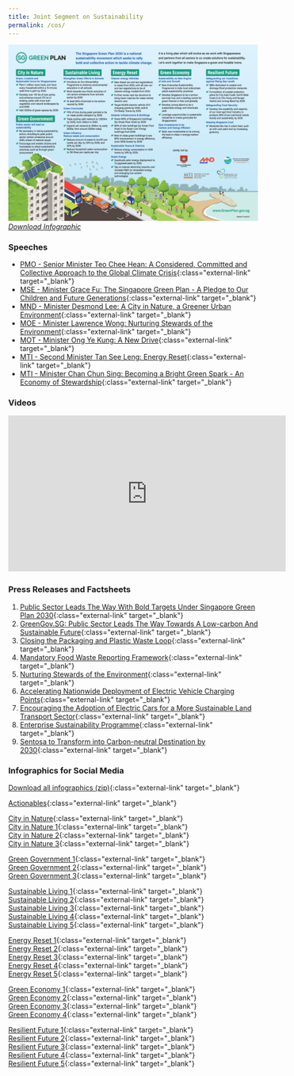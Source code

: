 ```yaml
---
title: Joint Segment on Sustainability
permalink: /cos/
---
```


![](../images/resources/cos-sgp-infographics.png) _[Download Infographic](files/sgp-cos-infographics.pdf)_

### **Speeches**

- [PMO - Senior Minister Teo Chee Hean: A Considered, Committed and Collective Approach to the Global Climate Crisis](/resource-room/2021-03-04-pmo){:class="external-link" target="\_blank"}
- [MSE - Minister Grace Fu: The Singapore Green Plan - A Pledge to Our Children and Future Generations](/resource-room/2021-03-04-mse){:class="external-link" target="\_blank"}
- [MND - Minister Desmond Lee: A City in Nature, a Greener Urban Environment](/resource-room/2021-03-04-mnd){:class="external-link" target="\_blank"}
- [MOE - Minister Lawrence Wong: Nurturing Stewards of the Environment](/resource-room/2021-03-04-moe){:class="external-link" target="\_blank"}
- [MOT - Minister Ong Ye Kung: A New Drive](/resource-room/2021-03-04-mot){:class="external-link" target="\_blank"}
- [MTI - Second Minister Tan See Leng: Energy Reset](/resource-room/2021-03-04-2-mti){:class="external-link" target="\_blank"}
- [MTI - Minister Chan Chun Sing: Becoming a Bright Green Spark - An Economy of Stewardship](/resource-room/2021-03-04-1-mti){:class="external-link" target="\_blank"}

### **Videos**

<div class="bp-youtube">
    <iframe width="560" height="315" src="https://www.youtube.com/embed/videoseries?list=PLufsUwaI-DoGV6xhtyVKDTz-r1pr7ger3" frameborder="0" allow="accelerometer; autoplay; clipboard-write; encrypted-media; gyroscope; picture-in-picture" allowfullscreen></iframe>
</div>

### **Press Releases and Factsheets**

1. [Public Sector Leads The Way With Bold Targets Under Singapore Green Plan 2030](files/cos-sgp-factsheet.pdf){:class="external-link" target="\_blank"}
2. [GreenGov.SG: Public Sector Leads The Way Towards A Low-carbon And Sustainable Future](/resource-room/2021-03-04-press-release-on-green-government){:class="external-link" target="\_blank"}
3. [Closing the Packaging and Plastic Waste Loop](https://www.nea.gov.sg/docs/default-source/media-files/cos2021/cos2021-media-factsheet-initiatives-to-close-the-packaging-and-plastic-waste-loop.pdf){:class="external-link" target="\_blank"}
4. [Mandatory Food Waste Reporting Framework](https://www.nea.gov.sg/docs/default-source/media-files/cos2021/cos2021-media-factsheet-mandatory-framework-for-food-waste-reporting.pdf){:class="external-link" target="\_blank"}
5. [Nurturing Stewards of the Environment](https://www.moe.gov.sg/news/press-releases/20210304-learn-for-life-equipping-ourselves-for-a-changing-world-nurturing-stewards-of-the-environment){:class="external-link" target="\_blank"}
6. [Accelerating Nationwide Deployment of Electric Vehicle Charging Points](https://www.lta.gov.sg/content/ltagov/en/newsroom/2021/3/news-release/Accelerating_nationwide_deployment_of_electric_vehicle_charging_points.html){:class="external-link" target="\_blank"}
7. [Encouraging the Adoption of Electric Cars for a More Sustainable Land Transport Sector](https://www.lta.gov.sg/content/ltagov/en/newsroom/2021/3/news-release/Encouraging_the_adoption_of_electric_cars.html){:class="external-link" target="\_blank"}
8. [Enterprise Sustainability Programme](https://www.mti.gov.sg/-/media/MTI/COS-2021/Factsheets/3-ESP_MTI-COS-2021-Media-Factsheet.pdf){:class="external-link" target="\_blank"}
9. [Sentosa to Transform into Carbon-neutral Destination by 2030](/files/resources/sentosa-media-release.pdf){:class="external-link" target="\_blank"}

### **Infographics for Social Media**

[Download all infographics (zip)](/images/infographics-social-media-full.zip){:class="external-link" target="\_blank"}

[Actionables](/images/resources/sgp_actionables.jpg){:class="external-link" target="\_blank"}

[City in Nature](/images/cityinnaturewa.png){:class="external-link" target="\_blank"}  
[City in Nature 1](/images/cityinnature1.png){:class="external-link" target="\_blank"}  
[City in Nature 2](/images/cityinnature2.png){:class="external-link" target="\_blank"}  
[City in Nature 3](/images/cityinnature3.png){:class="external-link" target="\_blank"}

[Green Government 1](/images/greengov1.png){:class="external-link" target="\_blank"}  
[Green Government 2](/images/greengov2.png){:class="external-link" target="\_blank"}  
[Green Government 3](/images/greengov3.png){:class="external-link" target="\_blank"}

[Sustainable Living 1](/images/sus1.png){:class="external-link" target="\_blank"}  
[Sustainable Living 2](/images/sus2.png){:class="external-link" target="\_blank"}  
[Sustainable Living 3](/images/sus3.png){:class="external-link" target="\_blank"}  
[Sustainable Living 4](/images/sus4.png){:class="external-link" target="\_blank"}  
[Sustainable Living 5](/images/sus5.png){:class="external-link" target="\_blank"}

[Energy Reset 1](/images/energy1.png){:class="external-link" target="\_blank"}  
[Energy Reset 2](/images/energy2.png){:class="external-link" target="\_blank"}  
[Energy Reset 3](/images/energy3.png){:class="external-link" target="\_blank"}  
[Energy Reset 4](/images/energy4.png){:class="external-link" target="\_blank"}  
[Energy Reset 5](/images/energy5.png){:class="external-link" target="\_blank"}

[Green Economy 1](/images/econ1.png){:class="external-link" target="\_blank"}  
[Green Economy 2](/images/econ2.png){:class="external-link" target="\_blank"}  
[Green Economy 3](/images/econ3.png){:class="external-link" target="\_blank"}  
[Green Economy 4](/images/econ4.png){:class="external-link" target="\_blank"}

[Resilient Future 1](/images/resilient1.png){:class="external-link" target="\_blank"}  
[Resilient Future 2](/images/resilient2.png){:class="external-link" target="\_blank"}  
[Resilient Future 3](/images/resilient3.png){:class="external-link" target="\_blank"}  
[Resilient Future 4](/images/resilient4.png){:class="external-link" target="\_blank"}  
[Resilient Future 5](/images/resilient5.png){:class="external-link" target="\_blank"}
